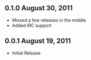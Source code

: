 0.1.0 August 30, 2011
------------------
* Missed a few releases in the middle
* Added IRC support

0.0.1 August 19, 2011
------------------
* Initial Release